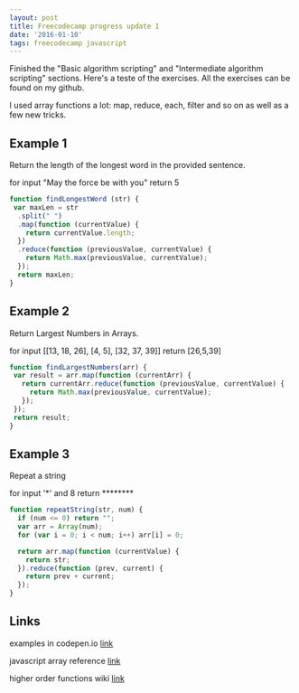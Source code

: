 ```yaml
---
layout: post
title: Freecodecamp progress update 1
date: '2016-01-10'
tags: freecodecamp javascript
---
```


Finished the "Basic algorithm scripting" and "Intermediate algorithm scripting" sections.
Here's a teste of the exercises. All the exercises can be found on my github.

I used array functions a lot: map, reduce, each, filter and so on as well as a few new tricks.


## Example 1

Return the length of the longest word in the provided sentence.

for input "May the force be with you"  return 5

```javascript
function findLongestWord (str) {
 var maxLen = str
  .split(" ")
  .map(function (currentValue) {
    return currentValue.length;
  })
  .reduce(function (previousValue, currentValue) {
    return Math.max(previousValue, currentValue);
  });
  return maxLen;
}
```

## Example 2

Return Largest Numbers in Arrays.

for input [[13, 18, 26], [4, 5], [32,  37, 39]]  return [26,5,39]

```javascript
function findLargestNumbers(arr) {
 var result = arr.map(function (currentArr) {
   return currentArr.reduce(function (previousValue, currentValue) {
     return Math.max(previousValue, currentValue);
   });
 });
 return result;
}
```

## Example 3

Repeat a string

for input '\*' and 8  return ********

```javascript
function repeatString(str, num) {
  if (num <= 0) return "";
  var arr = Array(num);
  for (var i = 0; i < num; i++) arr[i] = 0;

  return arr.map(function (currentValue) {
    return str;
  }).reduce(function (prev, current) {
    return prev + current;
  });  
}
```


## Links

examples in codepen.io [link](http://codepen.io/adamgligor/pen/BjReyo)

javascript array reference [link](https://developer.mozilla.org/en-US/docs/Web/JavaScript/Reference/Global_Objects/Array)

higher order functions wiki [link](https://en.wikipedia.org/wiki/Higher-order_function)
